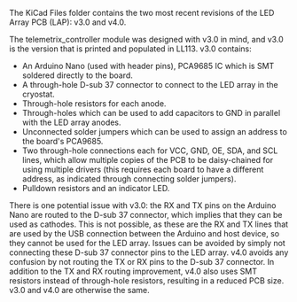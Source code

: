 The KiCad Files folder contains the two most recent revisions of the LED Array
PCB (LAP): v3.0 and v4.0.

The telemetrix_controller module was designed with v3.0 in mind, and v3.0 is
the version that is printed and populated in LL113. v3.0 contains:
- An Arduino Nano (used with header pins), PCA9685 IC which is SMT soldered
    directly to the board.
- A through-hole D-sub 37 connector to connect to the LED array in the
    cryostat.
- Through-hole resistors for each anode.
- Through-holes which can be used to add capacitors to GND in parallel with
    the LED array anodes.
- Unconnected solder jumpers which can be used to assign an address to
    the board's PCA9685.
- Two through-hole connections each for VCC, GND, OE, SDA, and SCL lines,
    which allow multiple copies of the PCB to be daisy-chained for using
    multiple drivers (this requires each board to have a different address,
    as indicated through connecting solder jumpers).
- Pulldown resistors and an indicator LED.

There is one potential issue with v3.0: the RX and TX pins on the Arduino Nano
are routed to the D-sub 37 connector, which implies that they can be used as
cathodes. This is not possible, as these are the RX and TX lines that are used
by the USB connection between the Arduino and host device, so they cannot be
used for the LED array.
Issues can be avoided by simply not connecting these D-sub 37 connector pins to
the LED array. v4.0 avoids any confusion by not routing the TX or RX pins to the
D-sub 37 connector. In addition to the TX and RX routing improvement, v4.0 also
uses SMT resistors instead of through-hole resistors, resulting in a reduced PCB
size. v3.0 and v4.0 are otherwise the same.
